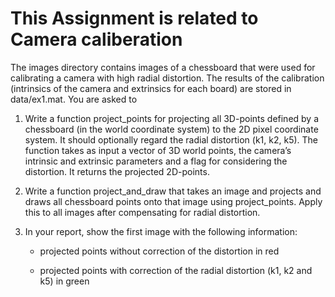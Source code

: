 # This Assignment is related to Camera caliberation #

The images directory contains images of a chessboard that were used for calibrating a camera
with high radial distortion. The results of the calibration (intrinsics of the camera and extrinsics
for each board) are stored in data/ex1.mat. You are asked to

1. Write a function project_points for projecting all 3D-points defined by a chessboard
              (in the world coordinate system) to the 2D pixel coordinate system. It should optionally
              regard the radial distortion (k1, k2, k5). The function takes as input a vector of 3D
              world points, the camera’s intrinsic and extrinsic parameters and a flag for considering the
              distortion. It returns the projected 2D-points.
              
              
2. Write a function project_and_draw that takes an image and projects and draws all chessboard
              points onto that image using project_points. Apply this to all images after
              compensating for radial distortion.
              
              
3. In your report, show the first image with the following information:


      * projected points without correction of the distortion in red

      * projected points with correction of the radial distortion (k1, k2 and k5) in green
